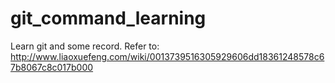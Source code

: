 # git_command_learning
Learn git and some record.  Refer to:
http://www.liaoxuefeng.com/wiki/0013739516305929606dd18361248578c67b8067c8c017b000
